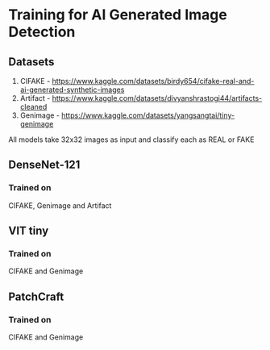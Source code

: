 #  **Training for AI Generated Image Detection**
##  **Datasets**
1. CIFAKE - https://www.kaggle.com/datasets/birdy654/cifake-real-and-ai-generated-synthetic-images
2. Artifact - https://www.kaggle.com/datasets/divyanshrastogi44/artifacts-cleaned
3. Genimage - https://www.kaggle.com/datasets/yangsangtai/tiny-genimage

All models take 32x32 images as input and classify each as REAL or FAKE

## **DenseNet-121**
### **Trained on**
CIFAKE, Genimage and Artifact

##  **VIT tiny**
### **Trained on**
CIFAKE and Genimage

##  **PatchCraft**
### **Trained on**
CIFAKE and Genimage
